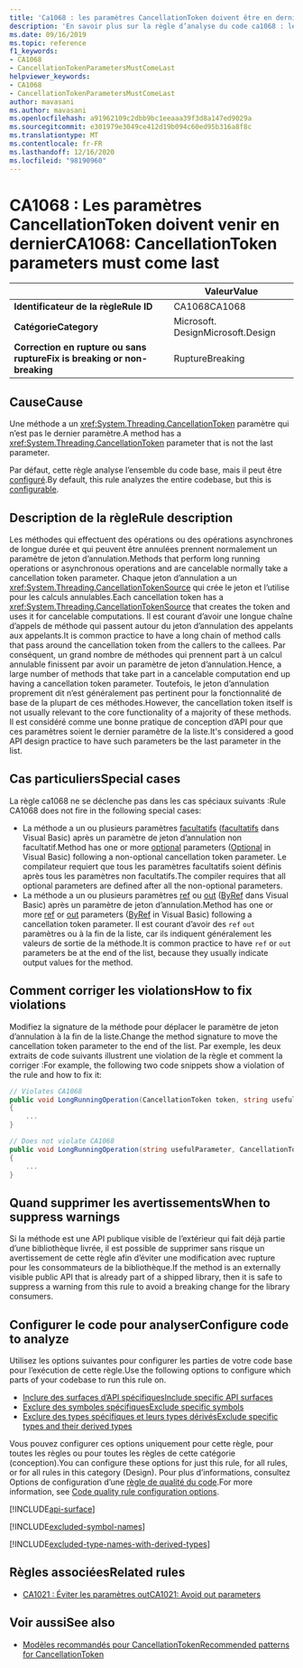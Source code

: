 ```yaml
---
title: 'Ca1068 : les paramètres CancellationToken doivent être en dernier (analyse du code)'
description: 'En savoir plus sur la règle d’analyse du code ca1068 : les paramètres CancellationToken doivent être les derniers'
ms.date: 09/16/2019
ms.topic: reference
f1_keywords:
- CA1068
- CancellationTokenParametersMustComeLast
helpviewer_keywords:
- CA1068
- CancellationTokenParametersMustComeLast
author: mavasani
ms.author: mavasani
ms.openlocfilehash: a91962109c2dbb9bc1eeaaa39f3d8a147ed9029a
ms.sourcegitcommit: e301979e3049ce412d19b094c60ed95b316a8f8c
ms.translationtype: MT
ms.contentlocale: fr-FR
ms.lasthandoff: 12/16/2020
ms.locfileid: "98190960"
---
```

# <a name="ca1068-cancellationtoken-parameters-must-come-last"></a><span data-ttu-id="21927-103">CA1068 : Les paramètres CancellationToken doivent venir en dernier</span><span class="sxs-lookup"><span data-stu-id="21927-103">CA1068: CancellationToken parameters must come last</span></span>

| | <span data-ttu-id="21927-104">Valeur</span><span class="sxs-lookup"><span data-stu-id="21927-104">Value</span></span> |
|-|-|
| <span data-ttu-id="21927-105">**Identificateur de la règle**</span><span class="sxs-lookup"><span data-stu-id="21927-105">**Rule ID**</span></span> |<span data-ttu-id="21927-106">CA1068</span><span class="sxs-lookup"><span data-stu-id="21927-106">CA1068</span></span>|
| <span data-ttu-id="21927-107">**Catégorie**</span><span class="sxs-lookup"><span data-stu-id="21927-107">**Category**</span></span> |<span data-ttu-id="21927-108">Microsoft. Design</span><span class="sxs-lookup"><span data-stu-id="21927-108">Microsoft.Design</span></span>|
| <span data-ttu-id="21927-109">**Correction en rupture ou sans rupture**</span><span class="sxs-lookup"><span data-stu-id="21927-109">**Fix is breaking or non-breaking**</span></span> |<span data-ttu-id="21927-110">Rupture</span><span class="sxs-lookup"><span data-stu-id="21927-110">Breaking</span></span>|

## <a name="cause"></a><span data-ttu-id="21927-111">Cause</span><span class="sxs-lookup"><span data-stu-id="21927-111">Cause</span></span>

<span data-ttu-id="21927-112">Une méthode a un <xref:System.Threading.CancellationToken> paramètre qui n’est pas le dernier paramètre.</span><span class="sxs-lookup"><span data-stu-id="21927-112">A method has a <xref:System.Threading.CancellationToken> parameter that is not the last parameter.</span></span>

<span data-ttu-id="21927-113">Par défaut, cette règle analyse l’ensemble du code base, mais il peut être [configuré](#configure-code-to-analyze).</span><span class="sxs-lookup"><span data-stu-id="21927-113">By default, this rule analyzes the entire codebase, but this is [configurable](#configure-code-to-analyze).</span></span>

## <a name="rule-description"></a><span data-ttu-id="21927-114">Description de la règle</span><span class="sxs-lookup"><span data-stu-id="21927-114">Rule description</span></span>

<span data-ttu-id="21927-115">Les méthodes qui effectuent des opérations ou des opérations asynchrones de longue durée et qui peuvent être annulées prennent normalement un paramètre de jeton d’annulation.</span><span class="sxs-lookup"><span data-stu-id="21927-115">Methods that perform long running operations or asynchronous operations and are cancelable normally take a cancellation token parameter.</span></span> <span data-ttu-id="21927-116">Chaque jeton d’annulation a un <xref:System.Threading.CancellationTokenSource> qui crée le jeton et l’utilise pour les calculs annulables.</span><span class="sxs-lookup"><span data-stu-id="21927-116">Each cancellation token has a <xref:System.Threading.CancellationTokenSource> that creates the token and uses it for cancelable computations.</span></span> <span data-ttu-id="21927-117">Il est courant d’avoir une longue chaîne d’appels de méthode qui passent autour du jeton d’annulation des appelants aux appelants.</span><span class="sxs-lookup"><span data-stu-id="21927-117">It is common practice to have a long chain of method calls that pass around the cancellation token from the callers to the callees.</span></span> <span data-ttu-id="21927-118">Par conséquent, un grand nombre de méthodes qui prennent part à un calcul annulable finissent par avoir un paramètre de jeton d’annulation.</span><span class="sxs-lookup"><span data-stu-id="21927-118">Hence, a large number of methods that take part in a cancelable computation end up having a cancellation token parameter.</span></span> <span data-ttu-id="21927-119">Toutefois, le jeton d’annulation proprement dit n’est généralement pas pertinent pour la fonctionnalité de base de la plupart de ces méthodes.</span><span class="sxs-lookup"><span data-stu-id="21927-119">However, the cancellation token itself is not usually relevant to the core functionality of a majority of these methods.</span></span> <span data-ttu-id="21927-120">Il est considéré comme une bonne pratique de conception d’API pour que ces paramètres soient le dernier paramètre de la liste.</span><span class="sxs-lookup"><span data-stu-id="21927-120">It's considered a good API design practice to have such parameters be the last parameter in the list.</span></span>

## <a name="special-cases"></a><span data-ttu-id="21927-121">Cas particuliers</span><span class="sxs-lookup"><span data-stu-id="21927-121">Special cases</span></span>

<span data-ttu-id="21927-122">La règle ca1068 ne se déclenche pas dans les cas spéciaux suivants :</span><span class="sxs-lookup"><span data-stu-id="21927-122">Rule CA1068 does not fire in the following special cases:</span></span>

- <span data-ttu-id="21927-123">La méthode a un ou plusieurs paramètres [facultatifs](../../../csharp/programming-guide/classes-and-structs/named-and-optional-arguments.md#optional-arguments) ([facultatifs](../../../visual-basic/programming-guide/language-features/procedures/optional-parameters.md) dans Visual Basic) après un paramètre de jeton d’annulation non facultatif.</span><span class="sxs-lookup"><span data-stu-id="21927-123">Method has one or more [optional](../../../csharp/programming-guide/classes-and-structs/named-and-optional-arguments.md#optional-arguments) parameters ([Optional](../../../visual-basic/programming-guide/language-features/procedures/optional-parameters.md) in Visual Basic) following a non-optional cancellation token parameter.</span></span> <span data-ttu-id="21927-124">Le compilateur requiert que tous les paramètres facultatifs soient définis après tous les paramètres non facultatifs.</span><span class="sxs-lookup"><span data-stu-id="21927-124">The compiler requires that all optional parameters are defined after all the non-optional parameters.</span></span>
- <span data-ttu-id="21927-125">La méthode a un ou plusieurs paramètres [ref](../../../csharp/language-reference/keywords/ref.md) ou [out](../../../csharp/language-reference/keywords/out-parameter-modifier.md) ([ByRef](../../../visual-basic/language-reference/modifiers/byref.md) dans Visual Basic) après un paramètre de jeton d’annulation.</span><span class="sxs-lookup"><span data-stu-id="21927-125">Method has one or more [ref](../../../csharp/language-reference/keywords/ref.md) or [out](../../../csharp/language-reference/keywords/out-parameter-modifier.md) parameters ([ByRef](../../../visual-basic/language-reference/modifiers/byref.md) in Visual Basic) following a cancellation token parameter.</span></span> <span data-ttu-id="21927-126">Il est courant d’avoir des `ref` `out` paramètres ou à la fin de la liste, car ils indiquent généralement les valeurs de sortie de la méthode.</span><span class="sxs-lookup"><span data-stu-id="21927-126">It is common practice to have `ref` or `out` parameters be at the end of the list, because they usually indicate output values for the method.</span></span>

## <a name="how-to-fix-violations"></a><span data-ttu-id="21927-127">Comment corriger les violations</span><span class="sxs-lookup"><span data-stu-id="21927-127">How to fix violations</span></span>

<span data-ttu-id="21927-128">Modifiez la signature de la méthode pour déplacer le paramètre de jeton d’annulation à la fin de la liste.</span><span class="sxs-lookup"><span data-stu-id="21927-128">Change the method signature to move the cancellation token parameter to the end of the list.</span></span> <span data-ttu-id="21927-129">Par exemple, les deux extraits de code suivants illustrent une violation de la règle et comment la corriger :</span><span class="sxs-lookup"><span data-stu-id="21927-129">For example, the following two code snippets show a violation of the rule and how to fix it:</span></span>

```csharp
// Violates CA1068
public void LongRunningOperation(CancellationToken token, string usefulParameter)
{
    ...
}
```

```csharp
// Does not violate CA1068
public void LongRunningOperation(string usefulParameter, CancellationToken token)
{
    ...
}
```

## <a name="when-to-suppress-warnings"></a><span data-ttu-id="21927-130">Quand supprimer les avertissements</span><span class="sxs-lookup"><span data-stu-id="21927-130">When to suppress warnings</span></span>

<span data-ttu-id="21927-131">Si la méthode est une API publique visible de l’extérieur qui fait déjà partie d’une bibliothèque livrée, il est possible de supprimer sans risque un avertissement de cette règle afin d’éviter une modification avec rupture pour les consommateurs de la bibliothèque.</span><span class="sxs-lookup"><span data-stu-id="21927-131">If the method is an externally visible public API that is already part of a shipped library, then it is safe to suppress a warning from this rule to avoid a breaking change for the library consumers.</span></span>

## <a name="configure-code-to-analyze"></a><span data-ttu-id="21927-132">Configurer le code pour analyser</span><span class="sxs-lookup"><span data-stu-id="21927-132">Configure code to analyze</span></span>

<span data-ttu-id="21927-133">Utilisez les options suivantes pour configurer les parties de votre code base pour l’exécution de cette règle.</span><span class="sxs-lookup"><span data-stu-id="21927-133">Use the following options to configure which parts of your codebase to run this rule on.</span></span>

- [<span data-ttu-id="21927-134">Inclure des surfaces d’API spécifiques</span><span class="sxs-lookup"><span data-stu-id="21927-134">Include specific API surfaces</span></span>](#include-specific-api-surfaces)
- [<span data-ttu-id="21927-135">Exclure des symboles spécifiques</span><span class="sxs-lookup"><span data-stu-id="21927-135">Exclude specific symbols</span></span>](#exclude-specific-symbols)
- [<span data-ttu-id="21927-136">Exclure des types spécifiques et leurs types dérivés</span><span class="sxs-lookup"><span data-stu-id="21927-136">Exclude specific types and their derived types</span></span>](#exclude-specific-types-and-their-derived-types)

<span data-ttu-id="21927-137">Vous pouvez configurer ces options uniquement pour cette règle, pour toutes les règles ou pour toutes les règles de cette catégorie (conception).</span><span class="sxs-lookup"><span data-stu-id="21927-137">You can configure these options for just this rule, for all rules, or for all rules in this category (Design).</span></span> <span data-ttu-id="21927-138">Pour plus d’informations, consultez Options de configuration d’une [règle de qualité du code](../code-quality-rule-options.md).</span><span class="sxs-lookup"><span data-stu-id="21927-138">For more information, see [Code quality rule configuration options](../code-quality-rule-options.md).</span></span>

[!INCLUDE[api-surface](~/includes/code-analysis/api-surface.md)]

[!INCLUDE[excluded-symbol-names](~/includes/code-analysis/excluded-symbol-names.md)]

[!INCLUDE[excluded-type-names-with-derived-types](~/includes/code-analysis/excluded-type-names-with-derived-types.md)]

## <a name="related-rules"></a><span data-ttu-id="21927-139">Règles associées</span><span class="sxs-lookup"><span data-stu-id="21927-139">Related rules</span></span>

- [<span data-ttu-id="21927-140">CA1021 : Éviter les paramètres out</span><span class="sxs-lookup"><span data-stu-id="21927-140">CA1021: Avoid out parameters</span></span>](ca1021.md)

## <a name="see-also"></a><span data-ttu-id="21927-141">Voir aussi</span><span class="sxs-lookup"><span data-stu-id="21927-141">See also</span></span>

- [<span data-ttu-id="21927-142">Modèles recommandés pour CancellationToken</span><span class="sxs-lookup"><span data-stu-id="21927-142">Recommended patterns for CancellationToken</span></span>](https://devblogs.microsoft.com/premier-developer/recommended-patterns-for-cancellationtoken/)
